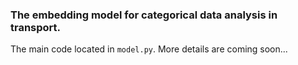 ### The embedding model for categorical data analysis in transport.

The main code located in `model.py`. More details are coming soon...
